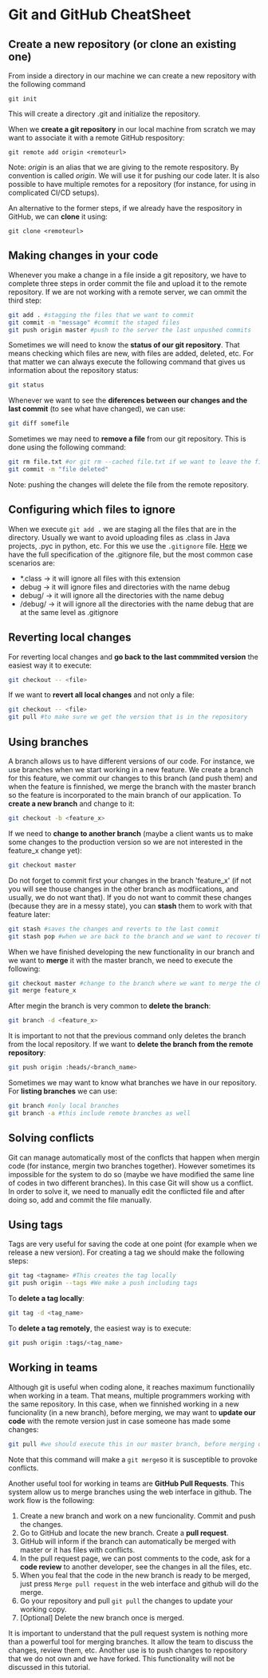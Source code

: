 # Git and GitHub CheatSheet
## Create a new repository (or clone an existing one)
From inside a directory in our machine we can create a new repository with the following command
```
git init
```
This will create a directory .git and initialize the repository.

When we **create a git repository** in our local machine from scratch we may want to associate it with a remote GitHub respository:
```git
git remote add origin <remoteurl>
```
Note: *origin* is an alias that we are giving to the remote respository. By convention is called *origin*. We will use it for pushing our code later. It is also possible to have multiple remotes for a repository (for instance, for using in complicated CI/CD setups).

An alternative to the former steps, if we already have the respository in GitHub, we can **clone** it using:
```
git clone <remoteurl>
```
## Making changes in your code
Whenever you make a change in a file inside a git repository, we have to complete three steps in order commit the file and upload it to the remote repository. If we are not working with a remote server, we can ommit the third step:
```bash
git add . #stagging the files that we want to commit
git commit -m "message" #commit the staged files
git push origin master #push to the server the last unpushed commits
```
Sometimes we will need to know the **status of our git repository**. That means checking which files are new, with files are added, deleted, etc. For that matter we can always execute the following command that gives us information about the repository status:
```bash
git status
```
Whenever we want to see the **diferences between our changes and the last commit** (to see what have changed), we can use:
```bash
git diff somefile
```

Sometimes we may need to **remove a file** from our git repository. This is done using the following command:
```bash
git rm file.txt #or git rm --cached file.txt if we want to leave the file in our filessystem
git commit -m "file deleted"
```
Note: pushing the changes will delete the file from the remote repository.

## Configuring which files to ignore
When we execute `git add .` we are staging all the files that are in the directory. Usually we want to avoid uploading files as .class in Java projects, .pyc in python, etc. For this we use the `.gitignore` file. [Here](https://git-scm.com/docs/gitignore) we have the full specification of the .gitignore file, but the most common case scenarios are:
* *.class -> it will ignore all files with this extension
* debug -> it will ignore files and directories with the name debug
* debug/ -> it will ignore all the directories with the name debug
* /debug/ -> it will ignore all the directories with the name debug that are at the same level as .gitignore

## Reverting local changes
For reverting local changes and **go back to the last commmited version** the easiest way it to execute:
```bash
git checkout -- <file>
```
If we want to **revert all local changes** and not only a file:
```bash
git checkout -- <file>
git pull #to make sure we get the version that is in the repository
```

## Using branches
A branch allows us to have different versions of our code. For instance, we use branches when we start working in a new feature. We create a branch for this feature, we commit our changes to this branch (and push them) and when the feature is finnished, we merge the branch with the master branch so the feature is incorporated to the main branch of our application. To **create a new branch** and change to it:
```bash
git checkout -b <feature_x>
```
If we need to **change to another branch** (maybe a client wants us to make some changes to the production version so we are not interested in the feature_x change yet):
```bash
git checkout master
```
Do not forget to commit first your changes in the branch 'feature_x' (if not you will see thouse changes in the other branch as modfiications, and usually, we do not want that). If you do not want to commit these changes (because they are in a messy state), you can **stash** them to work with that feature later:
```bash
git stash #saves the changes and reverts to the last commit
git stash pop #when we are back to the branch and we want to recover the stashed changes
```

When we have finished developing the new functionality in our branch and we want to **merge** it with the master branch, we need to execute the following:
```bash
git checkout master #change to the branch where we want to merge the changes
git merge feature_x
```

After megin the branch is very common to **delete the branch**:
```bash
git branch -d <feature_x>
```
It is important to not that the previous command only deletes the branch from the local repository. If we want to **delete the branch from the remote repository**:
```bash
git push origin :heads/<branch_name>
```

Sometimes we may want to know what branches we have in our repository. For **listing branches** we can use: 
```bash
git branch #only local branches
git branch -a #this include remote branches as well
```

## Solving conflicts
Git can manage automatically most of the conflcts that happen when mergin code (for instance, mergin two branches together). However sometimes its impossible for the system to do so (maybe we have modified the same line of codes in two different branches). In this case Git will show us a conflict. In order to solve it, we need to manually edit the conflicted file and after doing so, add and commit the file manually.

## Using tags
Tags are very useful for saving the code at one point (for example when we release a new version). For creating a tag we should make the following steps:
```bash
git tag <tagname> #This creates the tag locally
git push origin --tags #We make a push including tags
```
To **delete a tag locally**:
```bash
git tag -d <tag_name>
```
To **delete a tag remotely**, the easiest way is to execute:
```bash
git push origin :tags/<tag_name> 
```

## Working in teams
Although git is useful when coding alone, it reaches maximum functionalily when working in a team. That means, multiple programmers working with the same repository. In this case, when we finnished working in a new funcionality (in a new branch), before merging, we may want to **update our code** with the remote version just in case someone has made some changes:
```bash
git pull #we should execute this in our master branch, before merging our changes
```
Note that this command will make a `git merge`so it is susceptible to provoke conflicts. 

Another useful tool for working in teams are **GitHub Pull Requests**. This system allow us to merge branches using the web interface in github. The work flow is the following:
1. Create a new branch and work on a new funcionality. Commit and push the changes.
2. Go to GitHub and locate the new branch. Create a **pull request**.
3. GitHub will inform if the branch can automatically be merged with master or it has files with conflicts.
4. In the pull request page, we can post comments to the code, ask for a **code review** to another developer, see the changes in all the files, etc. 
5. When you feal that the code in the new branch is ready to be merged, just press `Merge pull request` in the web interface and github will do the merge.
6. Go your repository and pull `git pull` the changes to update your working copy.
7. [Optional] Delete the new branch once is merged.

It is important to understand that the pull request system is nothing more than a powerful tool for merging branches. It allow the team to discuss the changes, review them, etc. Another use is to push changes to repository that we do not own and we have forked. This functionality will not be discussed in this tutorial.

